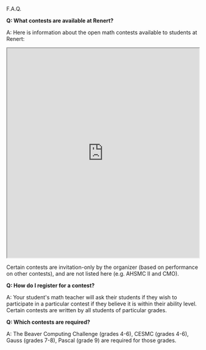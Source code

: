 F.A.Q.

<b>Q: What contests are available at Renert?</b>

A: Here is information about the open math contests available to students at Renert:

<iframe src="https://docs.google.com/spreadsheets/d/e/2PACX-1vQ7lcUBuR1HVZ6XxfTRk_gzLK78LU6UYHDbAnGDiktswtRV2DjDvLdT7pHU9xoG7D2qVe2Km6x0UiHT/pubhtml?gid=1723870808&amp;single=true&amp;widget=true&amp;headers=false" width="100%" height = "550"></iframe>

Certain contests are invitation-only by the organizer (based on performance on other contests), and are not listed here (e.g. AHSMC II and CMO).

<b>Q: How do I register for a contest?</b>

A: Your student's math teacher will ask their students if they wish to participate in a particular contest if they believe it is within their ability level. Certain contests are written by all students of particular grades. 

<b>Q: Which contests are required?</b>

A: The Beaver Computing Challenge (grades 4-6), CESMC (grades 4-6), Gauss (grades 7-8), Pascal (grade 9) are required for those grades.

